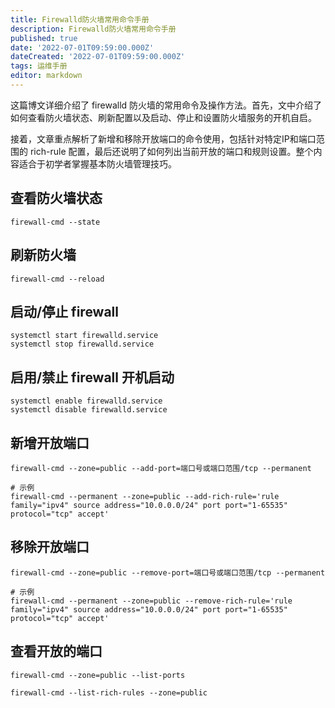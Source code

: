 ```yaml
---
title: Firewalld防火墙常用命令手册
description: Firewalld防火墙常用命令手册
published: true
date: '2022-07-01T09:59:00.000Z'
dateCreated: '2022-07-01T09:59:00.000Z'
tags: 运维手册
editor: markdown
---
```


这篇博文详细介绍了 firewalld 防火墙的常用命令及操作方法。首先，文中介绍了如何查看防火墙状态、刷新配置以及启动、停止和设置防火墙服务的开机自启。

接着，文章重点解析了新增和移除开放端口的命令使用，包括针对特定IP和端口范围的 rich-rule 配置，最后还说明了如何列出当前开放的端口和规则设置。整个内容适合于初学者掌握基本防火墙管理技巧。

<!-- more -->

查看防火墙状态
---

```
firewall-cmd --state
```

刷新防火墙
---

```
firewall-cmd --reload
```

启动/停止 firewall
---

```
systemctl start firewalld.service
systemctl stop firewalld.service
```

启用/禁止 firewall 开机启动
---

```
systemctl enable firewalld.service 
systemctl disable firewalld.service 
```

新增开放端口
---

```
firewall-cmd --zone=public --add-port=端口号或端口范围/tcp --permanent

# 示例
firewall-cmd --permanent --zone=public --add-rich-rule='rule family="ipv4" source address="10.0.0.0/24" port port="1-65535" protocol="tcp" accept'
```

移除开放端口
---

```
firewall-cmd --zone=public --remove-port=端口号或端口范围/tcp --permanent

# 示例
firewall-cmd --permanent --zone=public --remove-rich-rule='rule family="ipv4" source address="10.0.0.0/24" port port="1-65535" protocol="tcp" accept'
```

查看开放的端口
---

```
firewall-cmd --zone=public --list-ports

firewall-cmd --list-rich-rules --zone=public
```